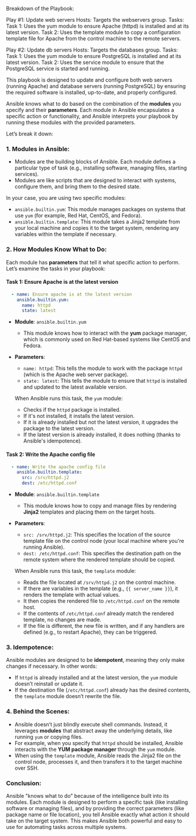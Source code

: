 Breakdown of the Playbook:

Play #1: Update web servers
Hosts: Targets the webservers group.
Tasks:
Task 1: Uses the yum module to ensure Apache (httpd) is installed and at its latest version.
Task 2: Uses the template module to copy a configuration template file for Apache from the control machine to the remote servers.

Play #2: Update db servers
Hosts: Targets the databases group.
Tasks:
Task 1: Uses the yum module to ensure PostgreSQL is installed and at its latest version.
Task 2: Uses the service module to ensure that the PostgreSQL service is started and running.

This playbook is designed to update and configure both web servers (running Apache) and database servers (running PostgreSQL) by
 ensuring the required software is installed, up-to-date, and properly configured.



Ansible knows what to do based on the combination of the **modules** you specify and their **parameters**. Each module in Ansible encapsulates a specific action or functionality, and Ansible interprets your playbook by running these modules with the provided parameters.

Let’s break it down:

### 1. **Modules in Ansible**:
   - Modules are the building blocks of Ansible. Each module defines a particular type of task (e.g., installing software, managing files, starting services).
   - Modules are like scripts that are designed to interact with systems, configure them, and bring them to the desired state.
   
   In your case, you are using two specific modules:
   - `ansible.builtin.yum`: This module manages packages on systems that use `yum` (for example, Red Hat, CentOS, and Fedora).
   - `ansible.builtin.template`: This module takes a Jinja2 template from your local machine and copies it to the target system, rendering any variables within the template if necessary.

### 2. **How Modules Know What to Do**:
   Each module has **parameters** that tell it what specific action to perform. Let’s examine the tasks in your playbook:

#### Task 1: Ensure Apache is at the latest version
```yaml
  - name: Ensure apache is at the latest version
    ansible.builtin.yum:
      name: httpd
      state: latest
```

- **Module**: `ansible.builtin.yum`
  - This module knows how to interact with the **yum** package manager, which is commonly used on Red Hat-based systems like CentOS and Fedora.
- **Parameters**:
  - `name: httpd`: This tells the module to work with the package `httpd` (which is the Apache web server package).
  - `state: latest`: This tells the module to ensure that `httpd` is installed and updated to the latest available version.
  
   When Ansible runs this task, the `yum` module:
   - Checks if the `httpd` package is installed.
   - If it's not installed, it installs the latest version.
   - If it is already installed but not the latest version, it upgrades the package to the latest version.
   - If the latest version is already installed, it does nothing (thanks to Ansible's idempotence).

#### Task 2: Write the Apache config file
```yaml
  - name: Write the apache config file
    ansible.builtin.template:
      src: /srv/httpd.j2
      dest: /etc/httpd.conf
```

- **Module**: `ansible.builtin.template`
  - This module knows how to copy and manage files by rendering **Jinja2** templates and placing them on the target hosts.
- **Parameters**:
  - `src: /srv/httpd.j2`: This specifies the location of the source template file on the control node (your local machine where you're running Ansible).
  - `dest: /etc/httpd.conf`: This specifies the destination path on the remote system where the rendered template should be copied.

   When Ansible runs this task, the `template` module:
   - Reads the file located at `/srv/httpd.j2` on the control machine.
   - If there are variables in the template (e.g., `{{ server_name }}`), it renders the template with actual values.
   - It then copies the rendered file to `/etc/httpd.conf` on the remote host.
   - If the contents of `/etc/httpd.conf` already match the rendered template, no changes are made.
   - If the file is different, the new file is written, and if any handlers are defined (e.g., to restart Apache), they can be triggered.

### 3. **Idempotence**:
   Ansible modules are designed to be **idempotent**, meaning they only make changes if necessary. In other words:
   - If `httpd` is already installed and at the latest version, the `yum` module doesn’t reinstall or update it.
   - If the destination file (`/etc/httpd.conf`) already has the desired contents, the `template` module doesn’t rewrite the file.

### 4. **Behind the Scenes**:
   - Ansible doesn’t just blindly execute shell commands. Instead, it leverages **modules** that abstract away the underlying details, like running `yum` or copying files.
   - For example, when you specify that `httpd` should be installed, Ansible interacts with the **YUM package manager** through the `yum` module.
   - When using the `template` module, Ansible reads the Jinja2 file on the control node, processes it, and then transfers it to the target machine over SSH.

### Conclusion:
Ansible "knows what to do" because of the intelligence built into its modules. Each module is designed to perform a specific task (like installing software or managing files), and by providing the correct parameters (like package name or file location), you tell Ansible exactly what action it should take on the target system. This makes Ansible both powerful and easy to use for automating tasks across multiple systems.